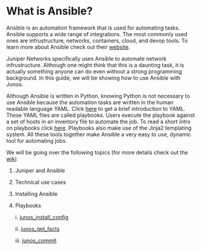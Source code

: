 # What is Ansible?
Ansible is an automation framework that is used for automating tasks. Ansible supports a wide range of integrations. The most commonly used ones are infrustructure, networks, containers, cloud, and devop tools. To learn more about Ansible check out their [website](https://ansible.com). 

Juniper Networks specifically uses Ansible to automate network infrustructure. Although one might think that this is a daunting task, it is actually something anyone can do even without a strong programming background. In this guide, we will be showing how to use Ansible with Junos. 

Although Ansible is written in Python, knowing Python is not necessary to use Ansible because the automation tasks are written in the human readable language YAML. Click [here](../master/resources/yaml.pdf) to get a brief introduction to YAML. These YAML files are called playbooks. Users execute the playbook against a set of hosts in an inventory file to automate the job. To read a short intro on playbooks click [here](../master/resources/playbooks.pdf). Playbooks also make use of the Jinja2 templating system. All these tools together make Ansible a very easy to use, dynamic tool for automating jobs.  

We will be going over the following topics (for more details check out the [wiki](https://github.com/Juniper/ansible-junos-examples/wiki):
1. Juniper and Ansible
2. Technical use cases
3. Installing Ansible
4. Playbooks

    i. [junos_install_config](https://github.com/Juniper/ansible-junos-examples/wiki/junos_install_config)
    
    ii. [junos_get_facts](https://github.com/Juniper/ansible-junos-examples/wiki/junos_get_facts)
    
    iii. [junos_commit](https://github.com/Juniper/ansible-junos-examples/wiki/junos_commit)




